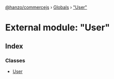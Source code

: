 [@hanzo/commercejs](../README.md) › [Globals](../globals.md) › ["User"](_user_.md)

# External module: "User"

## Index

### Classes

* [User](../classes/_user_.user.md)
